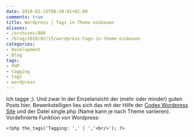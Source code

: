 ```yaml
---
date: 2010-02-15T08:50:01+02:00
comments: true
title: Wordpress | Tags in Theme einbauen
aliases:
- /archives/886
- /blog/2010/02/15/wordpress-tags-in-theme-einbauen
categories:
- Development
- Blog
tags:
- PHP
- tagging
- tags
- wordpress
---
```


Ich tagge ;). Und zwar In der Einzelansicht der (mehr oder minder) guten
Posts hier. Bewerkstelligen lies sich das mit der Hilfe der [Codex
Wordpress Site](http://codex.wordpress.org/Template_Tags/the_tags) und der
Datei single.php (Name kann je nach Theme variieren). Vordefinierte
Funktion von Wordpress:

```
<?php the_tags('Tagging: ',' | ','<br/>'); ?>
```


